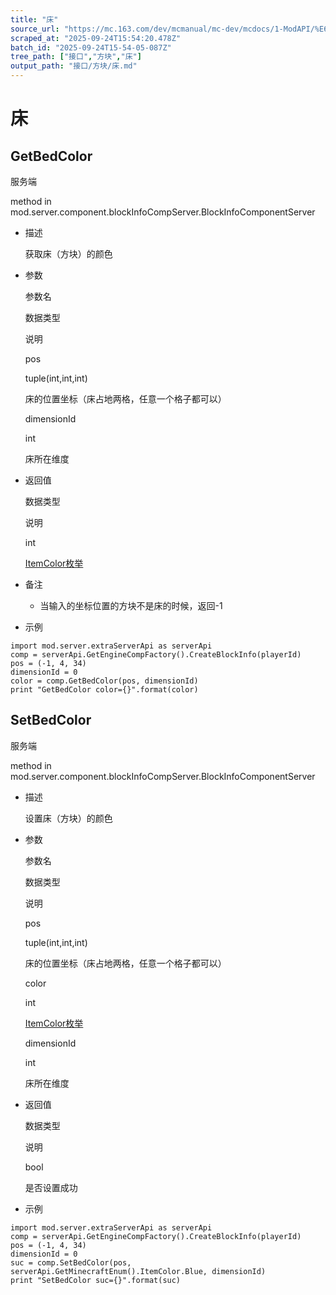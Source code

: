 ```yaml
---
title: "床"
source_url: "https://mc.163.com/dev/mcmanual/mc-dev/mcdocs/1-ModAPI/%E6%8E%A5%E5%8F%A3/%E6%96%B9%E5%9D%97/%E5%BA%8A.html"
scraped_at: "2025-09-24T15:54:20.478Z"
batch_id: "2025-09-24T15-54-05-087Z"
tree_path: ["接口","方块","床"]
output_path: "接口/方块/床.md"
---
```


#  床

##  GetBedColor

服务端

method in mod.server.component.blockInfoCompServer.BlockInfoComponentServer

*   描述
    
    获取床（方块）的颜色
    
*   参数
    
    参数名
    
    数据类型
    
    说明
    
    pos
    
    tuple(int,int,int)
    
    床的位置坐标（床占地两格，任意一个格子都可以）
    
    dimensionId
    
    int
    
    床所在维度
    
*   返回值
    
    数据类型
    
    说明
    
    int
    
    [ItemColor枚举](/枚举值/ItemColor)
    
*   备注
    
    *   当输入的坐标位置的方块不是床的时候，返回-1
*   示例
    

```
import mod.server.extraServerApi as serverApi
comp = serverApi.GetEngineCompFactory().CreateBlockInfo(playerId)
pos = (-1, 4, 34)
dimensionId = 0
color = comp.GetBedColor(pos, dimensionId)
print "GetBedColor color={}".format(color)

```

##  SetBedColor

服务端

method in mod.server.component.blockInfoCompServer.BlockInfoComponentServer

*   描述
    
    设置床（方块）的颜色
    
*   参数
    
    参数名
    
    数据类型
    
    说明
    
    pos
    
    tuple(int,int,int)
    
    床的位置坐标（床占地两格，任意一个格子都可以）
    
    color
    
    int
    
    [ItemColor枚举](/枚举值/ItemColor)
    
    dimensionId
    
    int
    
    床所在维度
    
*   返回值
    
    数据类型
    
    说明
    
    bool
    
    是否设置成功
    
*   示例
    

```
import mod.server.extraServerApi as serverApi
comp = serverApi.GetEngineCompFactory().CreateBlockInfo(playerId)
pos = (-1, 4, 34)
dimensionId = 0
suc = comp.SetBedColor(pos, serverApi.GetMinecraftEnum().ItemColor.Blue, dimensionId)
print "SetBedColor suc={}".format(suc)

```